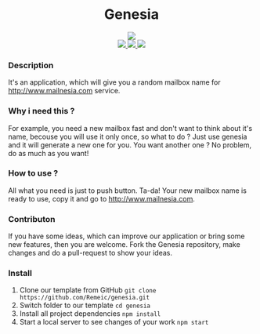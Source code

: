 <div align="center">
  <h1>Genesia</h1>
  
  <img src="https://github.com/DanteTheDevil/genesia/blob/master/screenshot/main.png">
  
 <div><a href="https://travis-ci.org/Remeic/genesia" target="_blank" >
    <img src="https://travis-ci.org/Remeic/genesia.svg?branch=master">
  </a>
  <a href="https://circleci.com/gh/Remeic/genesia" target="_blank" >
    <img src="https://circleci.com/gh/Remeic/genesia.svg?style=svg">
  </a>
  <a href="https://github.com/Remeic/genesia/compare?expand=1" target="_blank">
     <img src="https://camo.githubusercontent.com/d4e0f63e9613ee474a7dfdc23c240b9795712c96/68747470733a2f2f696d672e736869656c64732e696f2f62616467652f5052732d77656c636f6d652d627269676874677265656e2e737667"> 
  </a> </div>
</div>

### Description 

It's an application, which will give you a random mailbox name for http://www.mailnesia.com service. 

### Why i need this ? 

For example, you need a new mailbox fast and don't want to think about it's name, becouse you will use it only once, so what to do ? Just use genesia and it will generate a new one for you. You want another one ? No problem, do as much as you want!

### How to use ?

All what you need is just to push button. Ta-da! Your new mailbox name is ready to use, copy it and go to http://www.mailnesia.com.

### Contributon

If you have some ideas, which can improve our application or bring some new features, then you are welcome. Fork the Genesia repository, make changes and do a pull-request to show your ideas.

### Install

1. Clone our template from GitHub `git clone https://github.com/Remeic/genesia.git`
2. Switch folder to our template `cd genesia`
3. Install all project dependencies `npm install`
4. Start a local server to see changes of your work `npm start`



